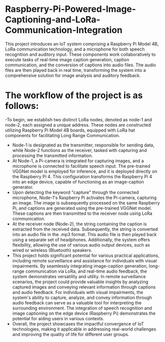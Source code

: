 # Raspberry-Pi-Powered-Image-Captioning-and-LoRa-Communication-Integration
This project introduces an IoT system comprising a Raspberry Pi Model 4B, LoRa communication technology, and a microphone for both speech recognition and auditory input. These components work collaboratively to execute tasks of real-time image caption generation, caption communication, and the conversion of captions into audio files. The audio files are then played back in real time, transforming the system into a comprehensive solution for image analysis and auditory feedback.
# The workflow of the project is as follows:
-To begin, we establish two distinct LoRa nodes, denoted as node-1 and node-2, each assigned a unique address. These nodes are constructed utilizing Raspberry Pi Model 4B boards, equipped
with LoRa hat components for facilitating Long Range Communication.
- Node-1 is designated as the transmitter, responsible for sending data, while Node-2 functions as the receiver, tasked with capturing and processing the transmitted information.
- At Node-1, a Pi-camera is integrated for capturing images, and a microphone is connected to facilitate speech input. The pre-trained VGGNet model is employed for inference, and it is deployed directly on the Raspberry Pi 4. This configuration transforms the Raspberry Pi 4 into an edge device, capable of functioning as an image-caption generator.
- Upon detecting the keyword "capture" through the connected microphone, Node-1's Raspberry Pi activates the Pi-camera, capturing an image. The image is subsequently processed on the same Raspberry Pi, and captions are generated using the pre-trained VGGNet model. These captions are then transmitted to the receiver node using LoRa communication.
-  At the receiver node (Node-2), the string containing the caption is extracted from the received data. Subsequently, the string is converted into an audio file in the .mp3 format. This audio file is then played back using a separate set of headphones. Additionally, the system offers flexibility, allowing the use of various audio output devices, such as wired or wireless (Bluetooth) speakers.
-  This project holds significant potential for various practical applications, including remote surveillance and assistance for individuals with visual impairments. By seamlessly integrating image-caption generation, long-range communication via LoRa, and real-time audio feedback, the system demonstrates versatility and utility. In remote surveillance scenarios, the project could provide valuable insights by analyzing captured images and conveying relevant information through captions and audio feedback. For individuals with visual impairments, the system's ability to capture, analyze, and convey information through audio feedback can serve as a valuable tool for interpreting the surrounding environment. The integration of speech recognition and image captioning on the edge device (Raspberry Pi) demonstrates the potential for aiding users in various contexts.
-  Overall, the project showcases the impactful convergence of IoT technologies, making it applicable in addressing real-world challenges and improving the quality of life for different user groups.
